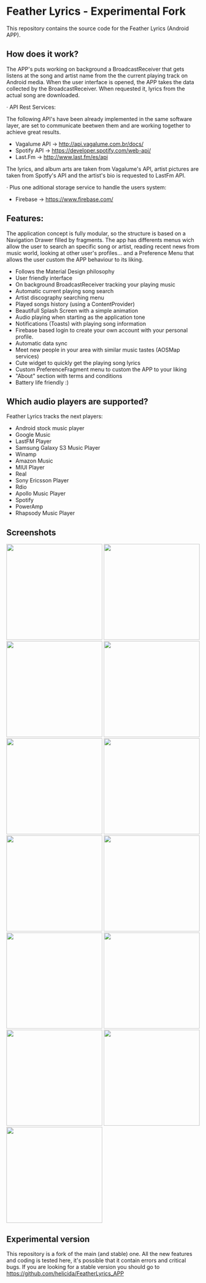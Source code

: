 # Feather Lyrics - Experimental Fork

This repository contains the source code for the Feather Lyrics (Android APP).

## How does it work?

The APP's puts working on background a BroadcastReceiver that gets listens at the song and artist name from the the current playing track on Android media.
When the user interface is opened, the APP takes the data collected by the BroadcastReceiver. When requested it, lyrics from the actual song are downloaded.

· API Rest Services:

The following API's have been already implemented in the same software layer, are set to communicate beetwen them and are working together to achieve great results.

- Vagalume API -> http://api.vagalume.com.br/docs/
- Spotify API -> https://developer.spotify.com/web-api/
- Last.Fm -> http://www.last.fm/es/api

The lyrics, and album arts are taken from Vagalume's API, artist pictures are taken from Spotfy's API and the artist's bio is requested to LastFm API.

· Plus one aditional storage service to handle the users system:

- Firebase -> https://www.firebase.com/


## Features:

The application concept is fully modular, so the structure is based on a Navigation Drawer filled by fragments. The app has differents menus wich allow the user to search an specific song or artist, reading recent news from music world, looking at other user's profiles... and a Preference Menu that allows the user custom the APP behaviour to its liking.

- Follows the Material Design philosophy
- User friendly interface
- On background BroadcastReceiver tracking your playing music
- Automatic current playing song search
- Artist discography searching menu
- Played songs history (using a ContentProvider)
- Beautifull Splash Screen with a simple animation
- Audio playing when starting as the application tone
- Notifications (Toasts) with playing song information
- Firebase based login to create your own account with your personal profile.
- Automatic data sync 
- Meet new people in your area with similar music tastes (AOSMap services)
- Cute widget to quickly get the playing song lyrics
- Custom PreferenceFragment menu to custom the APP to your liking
- "About" section with terms and conditions
- Battery life friendly :)

## Which audio players are supported?

Feather Lyrics tracks the next players:

* Android stock music player
* Google Music
* LastFM Player
* Samsung Galaxy S3 Music Player
* Winamp
* Amazon Music
* MIUI Player
* Real
* Sony Ericsson Player
* Rdio
* Apollo Music Player
* Spotify
* PowerAmp
* Rhapsody Music Player

## Screenshots

<img src="http://i.imgur.com/DvU2PgC.png" width="250">
<img src="http://i.imgur.com/N3FMvXL.png" width="250">
<img src="https://i.imgur.com/3xFZWlF.png" width="250">
<img src="http://i.imgur.com/Y4do4gK.png" width="250">
<img src="http://i.imgur.com/aDUEhtE.png" width="250">
<img src="http://i.imgur.com/tIGirYt.png" width="250">
<img src="http://i.imgur.com/Iib4Plu.jpg" width="250">
<img src="http://i.imgur.com/k27CaCs.png" width="250">
<img src="http://i.imgur.com/tnExHHU.jpg" width="250">
<img src="http://i.imgur.com/1CDRmde.png" width="250">
<img src="http://i.imgur.com/2GfK3RI.png" width="250">
<img src="http://i.imgur.com/fkU3dhN.png" width="250">
<img src="http://i.imgur.com/5qANarU.jpg" width="250">

## Experimental version

This repository is a fork of the main (and stable) one. All the new features and coding is tested here, it's possible that it contain errors and critical bugs. If you are looking for a stable version you should go to 
https://github.com/helicida/FeatherLyrics_APP

